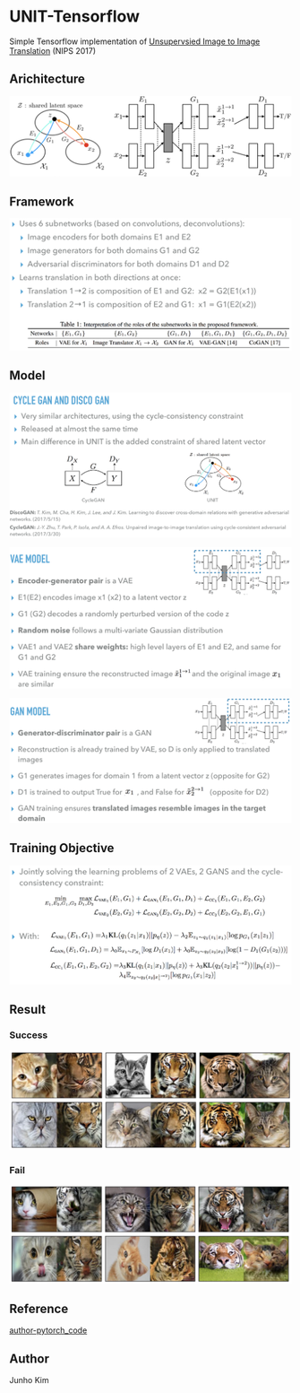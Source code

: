# UNIT-Tensorflow
Simple Tensorflow implementation of [Unsupervsied Image to Image Translation](https://arxiv.org/abs/1703.00848) (NIPS 2017)

## Arichitecture
![architecture](./assests/architecture.png)

## Framework
![framwork](./assests/framework.png)

## Model
![compare](./assests/compare.png)

![vae](./assests/vae_model.png)

![gan](./assests/gan_model.png)

## Training Objective
![objective](./assests/training_objective.png)

## Result
### Success
![success](./assests/success.png)

### Fail
![fail](./assests/fail.png)

## Reference
[author-pytorch_code](https://github.com/mingyuliutw/UNIT)

## Author
Junho Kim
